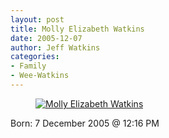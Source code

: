 ```yaml
---
layout: post
title: Molly Elizabeth Watkins
date: 2005-12-07
author: Jeff Watkins
categories:
- Family
- Wee-Watkins
---
```


<figure><a href="http://www.flickr.com/photo.gne?id=71270401"><img class="photo" src="http://static.flickr.com/34/71270401_fff997e03c.jpg" alt="Molly Elizabeth Watkins" border="0"></a></figure>

Born: 7 December 2005 @ 12:16 PM
